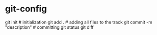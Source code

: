 # git-config

git init # initialization
git add . # adding all files to the track
git commit -m "description" # committing
git status
git diff
